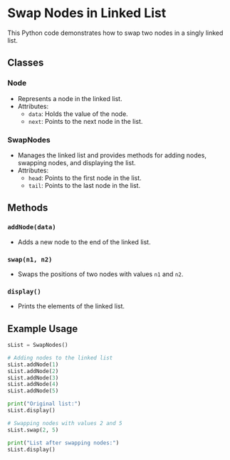# Swap Nodes in Linked List

This Python code demonstrates how to swap two nodes in a singly linked list.

## Classes

### Node
- Represents a node in the linked list.
- Attributes:
  - `data`: Holds the value of the node.
  - `next`: Points to the next node in the list.

### SwapNodes
- Manages the linked list and provides methods for adding nodes, swapping nodes, and displaying the list.
- Attributes:
  - `head`: Points to the first node in the list.
  - `tail`: Points to the last node in the list.

## Methods

### `addNode(data)`
- Adds a new node to the end of the linked list.

### `swap(n1, n2)`
- Swaps the positions of two nodes with values `n1` and `n2`.

### `display()`
- Prints the elements of the linked list.

## Example Usage

```python
sList = SwapNodes()

# Adding nodes to the linked list
sList.addNode(1)
sList.addNode(2)
sList.addNode(3)
sList.addNode(4)
sList.addNode(5)

print("Original list:")
sList.display()

# Swapping nodes with values 2 and 5
sList.swap(2, 5)

print("List after swapping nodes:")
sList.display()
